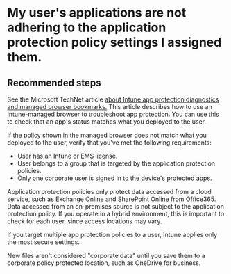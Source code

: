 <properties
	pageTitle="My user's applications are not adhering to the application protection policy settings I assigned them."
	description="My user's applications are not adhering to the application protection policy settings I assigned them."
	service="microsoft.intune"
	resource="intune"
	authors="mackie1604"
	displayOrder="5"
	selfHelpType="resource"
	supportTopicIds=""
	resourceTags="apps_selfhelp"
	productPesIds=""
	cloudEnvironments="public"
	articleId="73fe5bde-f948-409f-8723-7e994fa4613c"
	ownershipId="ASEP_ContentService_Placeholder"
/>

# My user's applications are not adhering to the application protection policy settings I assigned them.

## **Recommended steps**

See the Microsoft TechNet article [about Intune app protection diagnostics and managed browser bookmarks.](https://blogs.technet.microsoft.com/cbernier/2018/02/05/intune-app-protection-diagnostics-and-managed-browser-bookmarks/) This article describes how to use an Intune-managed browser to troubleshoot app protection.  You can use this to check that an app's status matches what you deployed to the user.

If the policy shown in the managed browser does not match what you deployed to the user, verify that you've met the following requirements:

* User has an Intune or EMS license.
* User belongs to a group that is targeted by the application protection policies.
* Only one corporate user is signed in to the device's protected apps.

Application protection policies only protect data accessed from a cloud service, such as Exchange Online and SharePoint Online from Office365. Data accessed from an on-premises source is not subject to the application protection policy. If you operate in a hybrid environment, this is important to check for each user, since access locations may vary.

If you target multiple app protection policies to a user, Intune applies only the most secure settings.  

New files aren't considered "corporate data" until you save them to a corporate policy protected location, such as OneDrive for business.
